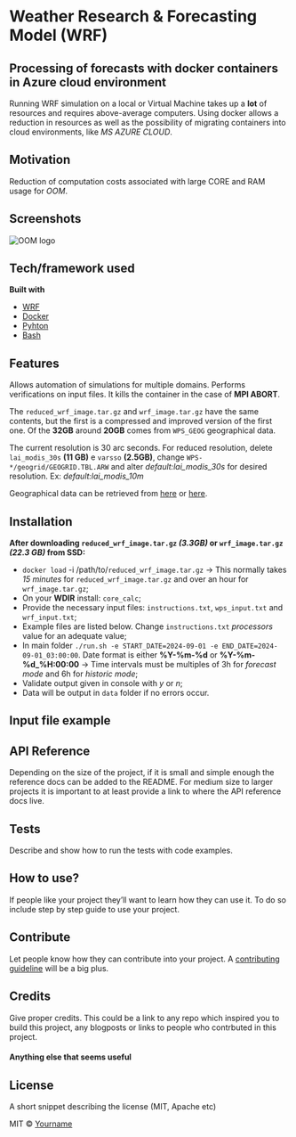 # Weather Research & Forecasting Model (WRF) 
## Processing of forecasts with docker containers in Azure cloud environment
Running WRF simulation on a local or Virtual Machine takes up a **lot** of resources and requires above-average computers. Using docker allows a reduction in resources as well as the possibility of migrating containers into cloud environments, like *MS AZURE CLOUD*.

## Motivation
Reduction of computation costs associated with large CORE and RAM usage for *OOM*.

## Screenshots
![OOM logo](https://oom.arditi.pt/assets/OOM_Logo.png)

## Tech/framework used

<b>Built with</b>
- [WRF](https://www.mmm.ucar.edu/models/wrf)
- [Docker](https://www.docker.com/)
- [Pyhton](https://www.python.org/)
- [Bash](https://pt.wikipedia.org/wiki/Bash)

## Features
Allows automation of simulations for multiple domains. Performs verifications on input files. It kills the container in the case of **MPI ABORT**.

The `reduced_wrf_image.tar.gz` and `wrf_image.tar.gz` have the same contents, but the first is a compressed and improved version of the first one. Of the **32GB** around **20GB** comes from `WPS_GEOG` geographical data. 

The current resolution is 30 arc seconds. For reduced resolution, delete `lai_modis_30s` **(11 GB)** e `varsso` **(2.5GB)**, change `WPS-*/geogrid/GEOGRID.TBL.ARW` and alter *default:lai_modis_30s* for desired resolution. Ex: *default:lai_modis_10m*

Geographical data can be retrieved from [here](https://www2.mmm.ucar.edu/wrf/users/download/get_sources_wps_geog.html) or [here](http://www2.mmm.ucar.edu/wrf/src/wps_files/).

## Installation
<b>After downloading `reduced_wrf_image.tar.gz` *(3.3GB)* or `wrf_image.tar.gz` *(22.3 GB)* from SSD:</b>

- `docker load` -i /path/to/`reduced_wrf_image.tar.gz` -> This normally takes *15 minutes* for `reduced_wrf_image.tar.gz` and over an hour for `wrf_image.tar.gz`;
- On your **WDIR** install: `core_calc`;
- Provide the necessary input files: `instructions.txt`, `wps_input.txt` and `wrf_input.txt`;
- Example files are listed below. Change `instructions.txt` *processors* value for an adequate value;
- In main folder `./run.sh -e START_DATE=2024-09-01 -e END_DATE=2024-09-01_03:00:00`. Date format is either **%Y-%m-%d** or **%Y-%m-%d_%H:00:00** -> Time intervals must be multiples of 3h for *forecast mode* and 6h for *historic mode*;
- Validate output given in console with *y* or *n*;
- Data will be output in `data` folder if no errors occur. 

## Input file example

## API Reference

Depending on the size of the project, if it is small and simple enough the reference docs can be added to the README. For medium size to larger projects it is important to at least provide a link to where the API reference docs live.

## Tests
Describe and show how to run the tests with code examples.

## How to use?
If people like your project they’ll want to learn how they can use it. To do so include step by step guide to use your project.

## Contribute

Let people know how they can contribute into your project. A [contributing guideline](https://github.com/zulip/zulip-electron/blob/master/CONTRIBUTING.md) will be a big plus.

## Credits
Give proper credits. This could be a link to any repo which inspired you to build this project, any blogposts or links to people who contrbuted in this project. 

#### Anything else that seems useful

## License
A short snippet describing the license (MIT, Apache etc)

MIT © [Yourname]()
